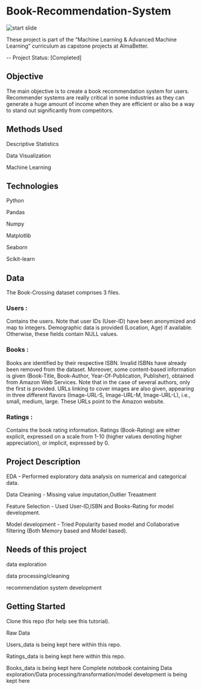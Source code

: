 # Book-Recommendation-System
![start slide](https://static.wixstatic.com/media/85280f_dbf8723f0a9c47b2b84c9f970d2e2a26~mv2.jpg/v1/fill/w_1000,h_750,al_c,q_90,usm_0.66_1.00_0.01/85280f_dbf8723f0a9c47b2b84c9f970d2e2a26~mv2.jpg)

These project is part of the “Machine Learning & Advanced Machine Learning” curriculum as capstone projects at AlmaBetter.

-- Project Status: [Completed]

## Objective
The main objective is to create a book recommendation system for users. 
Recommender systems are really critical in some industries as they can generate a huge amount of income when they are efficient or also be a way to stand out significantly from competitors.
 
## Methods Used

Descriptive Statistics

Data Visualization

Machine Learning


## Technologies
Python

Pandas

Numpy

Matplotlib

Seaborn

Scikit-learn


## Data
The Book-Crossing dataset comprises 3 files.

### Users : 
Contains the users. Note that user IDs (User-ID) have been anonymized and map to integers. Demographic data is provided (Location, Age) if available. Otherwise, these fields contain NULL values.

### Books : 
Books are identified by their respective ISBN. Invalid ISBNs have already been removed from the dataset. Moreover, some content-based information is given (Book-Title, Book-Author, Year-Of-Publication, Publisher), obtained from Amazon Web Services. Note that in the case of several authors, only the first is provided. URLs linking to cover images are also given, appearing in three different flavors (Image-URL-S, Image-URL-M, Image-URL-L), i.e., small, medium, large. These URLs point to the Amazon website.

### Ratings : 
Contains the book rating information. Ratings (Book-Rating) are either explicit, expressed on a scale from 1-10 (higher values denoting higher appreciation), or implicit, expressed by 0.


## Project Description

EDA - Performed exploratory data analysis on numerical and categorical data.

Data Cleaning - Missing value imputation,Outlier Treaatment

Feature Selection - Used User-ID,ISBN and Books-Rating for model development.

Model development - Tried Popularity based model and Collaborative filtering (Both Memory based and Model based).


## Needs of this project

data exploration

data processing/cleaning

recommendation system development

## Getting Started

Clone this repo (for help see this tutorial).

Raw Data

Users_data is being kept here within this repo.

Ratings_data is being kept here within this repo.

Books_data is being kept here Complete notebook containing Data exploration/Data processing/transformation/model development is being kept here
